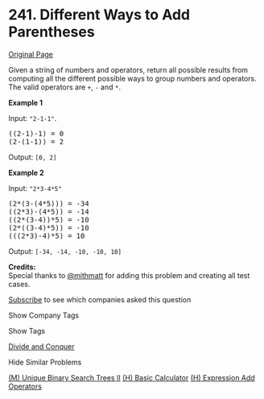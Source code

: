 # 241. Different Ways to Add Parentheses

[Original Page](https://leetcode.com/problems/different-ways-to-add-parentheses/)

Given a string of numbers and operators, return all possible results from computing all the different possible ways to group numbers and operators. The valid operators are `+`, `-` and `*`.

**Example 1**

Input: `"2-1-1"`.

<pre>((2-1)-1) = 0
(2-(1-1)) = 2</pre>

Output: `[0, 2]`

**Example 2**

Input: `"2*3-4*5"`

<pre>(2*(3-(4*5))) = -34
((2*3)-(4*5)) = -14
((2*(3-4))*5) = -10
(2*((3-4)*5)) = -10
(((2*3)-4)*5) = 10</pre>

Output: `[-34, -14, -10, -10, 10]`

**Credits:**  
Special thanks to [@mithmatt](https://leetcode.com/discuss/user/mithmatt) for adding this problem and creating all test cases.

<div>

[Subscribe](/subscribe/) to see which companies asked this question

</div>

<div>

<div id="company_tags" class="btn btn-xs btn-warning">Show Company Tags</div>

<span class="hidebutton" style="display: none;">[Cryptic Studios](/company/cryptic-studios/)</span></div>

<div>

<div id="tags" class="btn btn-xs btn-warning">Show Tags</div>

<span class="hidebutton">[Divide and Conquer](/tag/divide-and-conquer/)</span></div>

<div>

<div id="similar" class="btn btn-xs btn-warning">Hide Similar Problems</div>

<span class="hidebutton" style="display: inline;">[(M) Unique Binary Search Trees II](/problems/unique-binary-search-trees-ii/) [(H) Basic Calculator](/problems/basic-calculator/) [(H) Expression Add Operators](/problems/expression-add-operators/)</span></div>